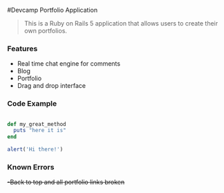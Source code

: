 #Devcamp Portfolio Application

> This is a Ruby on Rails 5 application that allows users to create their own portfolios.

### Features
- Real time chat engine for comments
- Blog
- Portfolio
- Drag and drop interface

### Code Example

```ruby

def my_great_method
  puts "here it is"
end
```

```javascript
alert('Hi there!')
```



### Known Errors

<s>-Back to top and all portfolio links broken</s>